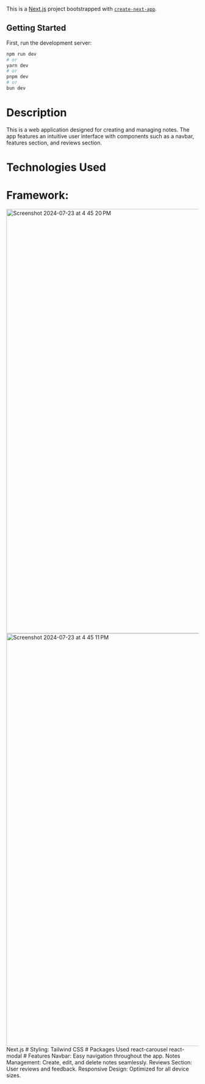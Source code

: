 This is a [Next.js](https://nextjs.org/) project bootstrapped with [`create-next-app`](https://github.com/vercel/next.js/tree/canary/packages/create-next-app).

## Getting Started

First, run the development server:

```bash
npm run dev
# or
yarn dev
# or
pnpm dev
# or
bun dev
```


# Description
This is a web application designed for creating and managing notes. The app features an intuitive user interface with components such as a navbar, features section, and reviews section.

# Technologies Used
# Framework:
<img width="1109" alt="Screenshot 2024-07-23 at 4 45 20 PM" src="https://github.com/user-attachments/assets/66e737ec-68c7-474d-9e13-8eec6af9adf3">
<img width="1079" alt="Screenshot 2024-07-23 at 4 45 11 PM" src="https://github.com/user-attachments/assets/c3951f0d-57f3-4988-8b0a-c89ebe95ff81">
Next.js
# Styling: 
Tailwind CSS
# Packages Used
react-carousel
react-modal
# Features
Navbar: Easy navigation throughout the app.
Notes Management: Create, edit, and delete notes seamlessly.
Reviews Section: User reviews and feedback.
Responsive Design: Optimized for all device sizes.

